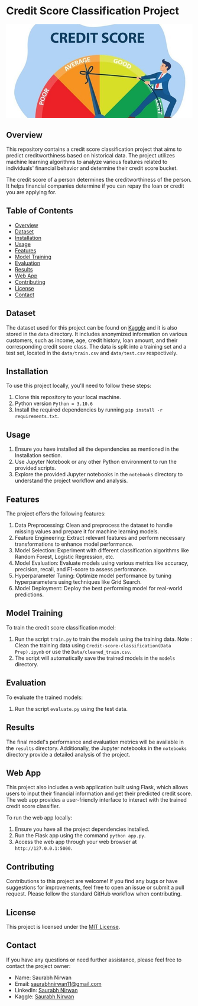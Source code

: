 # Credit Score Classification Project

![Credit Score Classification](dataset-cover.jpg)

## Overview

This repository contains a credit score classification project that aims to predict creditworthiness based on historical data. The project utilizes machine learning algorithms to analyze various features related to individuals' financial behavior and determine their credit score bucket. 

The credit score of a person determines the creditworthiness of the person. It helps financial companies determine if you can repay the loan or credit you are applying for.

## Table of Contents

- [Overview](#overview)
- [Dataset](#dataset)
- [Installation](#installation)
- [Usage](#usage)
- [Features](#features)
- [Model Training](#model-training)
- [Evaluation](#evaluation)
- [Results](#results)
- [Web App](#web-app)
- [Contributing](#contributing)
- [License](#license)
- [Contact](#contact)

## Dataset

The dataset used for this project can be found on [Kaggle](https://statso.io/credit-score-classification-case-study/) and it is also stored in the `data` directory. It includes anonymized information on various customers, such as income, age, credit history, loan amount, and their corresponding credit score class. The data is split into a training set and a test set, located in the `data/train.csv` and `data/test.csv` respectively.

## Installation

To use this project locally, you'll need to follow these steps:

1. Clone this repository to your local machine.
2. Python version `Python = 3.10.6`
3. Install the required dependencies by running `pip install -r requirements.txt`.

## Usage

1. Ensure you have installed all the dependencies as mentioned in the Installation section.
2. Use Jupyter Notebook or any other Python environment to run the provided scripts.
3. Explore the provided Jupyter notebooks in the `notebooks` directory to understand the project workflow and analysis.

## Features

The project offers the following features:

1. Data Preprocessing: Clean and preprocess the dataset to handle missing values and prepare it for machine learning models.
2. Feature Engineering: Extract relevant features and perform necessary transformations to enhance model performance.
3. Model Selection: Experiment with different classification algorithms like Random Forest, Logistic Regression, etc.
4. Model Evaluation: Evaluate models using various metrics like accuracy, precision, recall,  and F1-score to assess performance.
5. Hyperparameter Tuning: Optimize model performance by tuning hyperparameters using techniques like Grid Search.
6. Model Deployment: Deploy the best performing model for real-world predictions.

## Model Training

To train the credit score classification model:

1. Run the script `train.py` to train the models using the training data. Note : Clean the training data using `Credit-score-classification(Data Prep).ipynb` or use the `Data/cleaned_train.csv`.
2. The script will automatically save the trained models in the `models` directory.

## Evaluation

To evaluate the trained models:

1. Run the script `evaluate.py` using the test data.


## Results

The final model's performance and evaluation metrics will be available in the `results` directory. Additionally, the Jupyter notebooks in the `notebooks` directory provide a detailed analysis of the project.

## Web App

This project also includes a web application built using Flask, which allows users to input their financial information and get their predicted credit score. The web app provides a user-friendly interface to interact with the trained credit score classifier.

To run the web app locally:

1. Ensure you have all the project dependencies installed.
2. Run the Flask app using the command `python app.py`.
3. Access the web app through your web browser at `http://127.0.0.1:5000`.


## Contributing

Contributions to this project are welcome! If you find any bugs or have suggestions for improvements, feel free to open an issue or submit a pull request. Please follow the standard GitHub workflow when contributing.

## License

This project is licensed under the [MIT License](LICENSE).

## Contact

If you have any questions or need further assistance, please feel free to contact the project owner:

- Name: Saurabh Nirwan
- Email: saurabhnirwan11@gmail.com
- LinkedIn: [Saurabh Nirwan](https://www.linkedin.com/in/saurabh-nirwan-468a9683)
- Kaggle:  [Saurabh Nirwan](https://www.kaggle.com/saurabhnirwan)